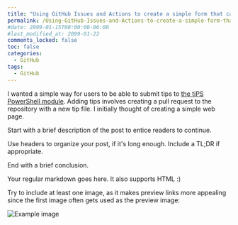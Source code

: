 ```yaml
---
title: "Using GitHub Issues and Actions to create a simple form that can create pull requests"
permalink: /Using-GitHub-Issues-and-Actions-to-create-a-simple-form-that-can-create-pull-requests/
#date: 2099-01-15T00:00:00-06:00
#last_modified_at: 2099-01-22
comments_locked: false
toc: false
categories:
  - GitHub
tags:
  - GitHub
---
```


I wanted a simple way for users to be able to submit tips to [the tiPS PowerShell module]().
Adding tips involves creating a pull request to the repository with a new tip file.
I initially thought of creating a simple web page.




Start with a brief description of the post to entice readers to continue.

Use headers to organize your post, if it's long enough.
Include a TL;DR if appropriate.

End with a brief conclusion.

Your regular markdown goes here. It also supports HTML :)

Try to include at least one image, as it makes preview links more appealing since the first image often gets used as the preview image:

![Example image](/assets/Posts/2025-03-29-Using-GitHub-Issues-and-Actions-to-create-a-simple-form-that-can-create-pull-requests/image-name.png)
